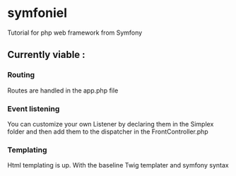 # symfoniel
Tutorial for php web framework from Symfony 



## Currently viable : 

### Routing 

Routes are handled in the app.php file 

### Event listening 

You can customize your own Listener by declaring them in the Simplex folder and then add them to the dispatcher in the FrontController.php


### Templating

Html templating is up. With the baseline Twig templater and symfony syntax

